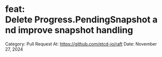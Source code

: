 # feat: Delete Progress.PendingSnapshot and improve snapshot handling

Category: Pull Request
At: https://github.com/etcd-io/raft
Date: November 27, 2024